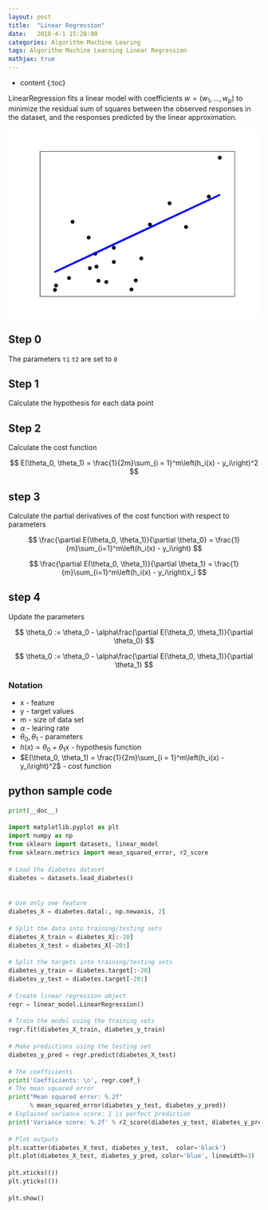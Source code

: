 ```yaml
---
layout: post
title:  "Linear Regression"
date:   2018-4-1 15:28:00
categories: Algorithm Machine Learing
tags: Algorithm Machine Learning Linear Regression
mathjax: true
---
```


* content
{:toc}

LinearRegression fits a linear model with coefficients $w = (w_1, ..., w_p)$ to minimize the residual sum of squares between the observed responses in the dataset, and the responses predicted by the linear approximation. 

![Linear Regression](https://raw.githubusercontent.com/love-douya/love-douya.github.io/master/picture/Linear%20Regression.png)

## Step 0
The parameters `t1` `t2` are set to `0`

## Step 1
Calculate the hypothesis for each data point

## Step 2
Calculate the cost function

$$
E(\theta_0, \theta_1) = \frac{1}{2m}\sum_{i = 1}^m\left(h_i(x) - y_i\right)^2
$$



## step 3
Calculate the partial derivatives of the cost function with respect to parameters

$$
\frac{\partial E(\theta_0, \theta_1)}{\partial \theta_0} = \frac{1}{m}\sum_{i=1}^m\left(h_i(x) - y_i\right)
$$

$$
\frac{\partial E(\theta_0, \theta_1)}{\partial \theta_1} = \frac{1}{m}\sum_{i=1}^m\left(h_i(x) - y_i\right)x_i
$$

## step 4
Update the parameters

$$
\theta_0 := \theta_0 - \alpha\frac{\partial E(\theta_0, \theta_1)}{\partial \theta_0}
$$

$$
\theta_0 := \theta_0 - \alpha\frac{\partial E(\theta_0, \theta_1)}{\partial \theta_1}
$$

### Notation

* x - feature
* y - target values
* m - size of data set
* $\alpha$ -  learing rate
* $\theta_0, \theta_1$ - parameters
* $h(x) = \theta_0 + \theta_1x$ - hypothesis function
* $E(\theta_0, \theta_1) = \frac{1}{2m}\sum_{i = 1}^m\left(h_i(x) - y_i\right)^2$ - cost function

## python sample code
```python
print(__doc__)

import matplotlib.pyplot as plt
import numpy as np
from sklearn import datasets, linear_model
from sklearn.metrics import mean_squared_error, r2_score

# Load the diabetes dataset
diabetes = datasets.load_diabetes()


# Use only one feature
diabetes_X = diabetes.data[:, np.newaxis, 2]

# Split the data into training/testing sets
diabetes_X_train = diabetes_X[:-20]
diabetes_X_test = diabetes_X[-20:]

# Split the targets into training/testing sets
diabetes_y_train = diabetes.target[:-20]
diabetes_y_test = diabetes.target[-20:]

# Create linear regression object
regr = linear_model.LinearRegression()

# Train the model using the training sets
regr.fit(diabetes_X_train, diabetes_y_train)

# Make predictions using the testing set
diabetes_y_pred = regr.predict(diabetes_X_test)

# The coefficients
print('Coefficients: \n', regr.coef_)
# The mean squared error
print("Mean squared error: %.2f"
      % mean_squared_error(diabetes_y_test, diabetes_y_pred))
# Explained variance score: 1 is perfect prediction
print('Variance score: %.2f' % r2_score(diabetes_y_test, diabetes_y_pred))

# Plot outputs
plt.scatter(diabetes_X_test, diabetes_y_test,  color='black')
plt.plot(diabetes_X_test, diabetes_y_pred, color='blue', linewidth=3)

plt.xticks(())
plt.yticks(())

plt.show()
```